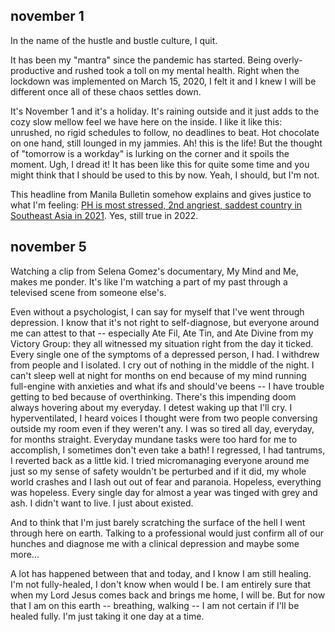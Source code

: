 ## november 1

In the name of the hustle and bustle culture, I quit.

It has been my "mantra" since the pandemic has started. Being overly-productive and rushed took a toll on my mental health. Right when the lockdown was implemented on March 15, 2020, I felt it and I knew I will be different once all of these chaos settles down.

It's November 1 and it's a holiday. It's raining outside and it just adds to the cozy slow mellow feel we have here on the inside. I like it like this: unrushed, no rigid schedules to follow, no deadlines to beat. Hot chocolate on one hand, still lounged in my jammies. Ah! this is the life! But the thought of "tomorrow is a workday" is lurking on the corner and it spoils the moment. Ugh, I dread it! It has been like this for quite some time and you might think that I should be used to this by now. Yeah, I should, but I'm not.

This headline from Manila Bulletin somehow explains and gives justice to what I'm feeling: [PH is most stressed, 2nd angriest, saddest country in Southeast Asia in 2021](https://mb.com.ph/2022/07/22/ph-is-most-stressed-2nd-angriest-saddest-country-in-southeast-asia-in-2021/). Yes, still true in 2022.


## november 5

Watching a clip from Selena Gomez's documentary, My Mind and Me, makes me ponder. It's like I'm watching a part of my past through a televised scene from someone else's. 

Even without a psychologist, I can say for myself that I've went through depression. I know that it's not right to self-diagnose, but everyone around me can attest to that -- especially Ate Fil, Ate Tin, and Ate Divine from my Victory Group: they all witnessed my situation right from the day it ticked. Every single one of the symptoms of a depressed person, I had. I withdrew from people and I isolated. I cry out of nothing in the middle of the night. I can't sleep well at night for months on end because of my mind running full-engine with anxieties and what ifs and should've beens -- I have trouble getting to bed because of overthinking. There's this impending doom always hovering about my everyday. I detest waking up that I'll cry. I hyperventilated, I heard voices I thought were from two people conversing outside my room even if they weren't any. I was so tired all day, everyday, for months straight. Everyday mundane tasks were too hard for me to accomplish, I sometimes don't even take a bath! I regressed, I had tantrums, I reverted back as a little kid. I tried micromanaging everyone around me just so my sense of safety wouldn't be perturbed and if it did, my whole world crashes and I lash out out of fear and paranoia. Hopeless, everything was hopeless. Every single day for almost a year was tinged with grey and ash. I didn't want to live. I just about existed. 

And to think that I'm just barely scratching the surface of the hell I went through here on earth. Talking to a professional would just confirm all of our hunches and diagnose me with a clinical depression and maybe some more... 

A lot has happened between that and today, and I know I am still healing. I'm not fully-healed, I don't know when would I be. I am entirely sure that when my Lord Jesus comes back and brings me home, I will be. But for now that I am on this earth -- breathing, walking -- I am not certain if I'll be healed fully. I'm just taking it one day at a time.


